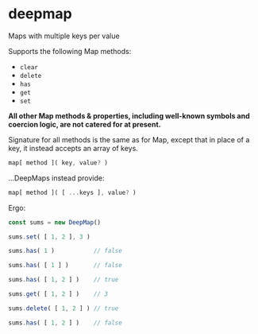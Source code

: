 # deepmap
Maps with multiple keys per value

Supports the following Map methods:

* `clear`
* `delete`
* `has`
* `get`
* `set`

**All other Map methods & properties, including well-known symbols and coercion logic, are not catered for at present.**

Signature for all methods is the same as for Map, except that in place of a key, it instead accepts an array of keys.

```javascript
map[ method ]( key, value? )
```

...DeepMaps instead provide:

```javascript
map[ method ]( [ ...keys ], value? )
```

Ergo:

```javascript
const sums = new DeepMap()

sums.set( [ 1, 2 ], 3 )

sums.has( 1 )           // false

sums.has( [ 1 ] )       // false

sums.has( [ 1, 2 ] )    // true

sums.get( [ 1, 2 ] )    // 3

sums.delete( [ 1, 2 ] ) // true

sums.has( [ 1, 2 ] )    // false
```
